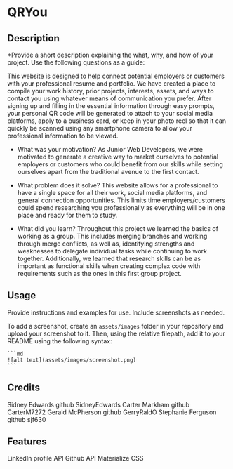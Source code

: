 # QRYou

## Description

*Provide a short description explaining the what, why, and how of your project. Use the following questions as a guide:

This website is designed to help connect potential employers or customers with your professional resume and portfolio. We have created a place to compile your work history, prior projects, interests, assets, and ways to contact you using whatever means of communication you prefer.  After signing up and filling in the essential information through easy prompts, your personal QR code will be generated to attach to your social media platforms, apply to a business card, or keep in your photo reel so that it can quickly be scanned using any smartphone camera to allow your professional information to be viewed.

- What was your motivation?
As Junior Web Developers, we were motivated to generate a creative way to market ourselves to potential employers or customers who could benefit from our skills while setting ourselves apart from the traditional avenue to the first contact.


- What problem does it solve?
This website allows for a professional to have a single space for all their work, social media platforms, and general connection opportunities. This limits time employers/customers could spend researching you professionally as everything will be in one place and ready for them to study.

- What did you learn?
Throughout this project we learned the basics of working as a group.  This includes merging branches and working through merge conflicts, as well as, identifying strengths and weaknesses to delegate individual tasks while continuing to work together. Additionally, we learned that research skills can be as important as functional skills when creating complex code with requirements such as the ones in this first group project.


## Usage

Provide instructions and examples for use. Include screenshots as needed.

To add a screenshot, create an `assets/images` folder in your repository and upload your screenshot to it. Then, using the relative filepath, add it to your README using the following syntax:

    ```md
    ![alt text](assets/images/screenshot.png)
    ```

## Credits

Sidney Edwards github SidneyEdwards
Carter Markham github CarterM7272 
Gerald McPherson github GerryRaldO
Stephanie Ferguson github sjf630

## Features

LinkedIn profile API
Github API
Materialize CSS
